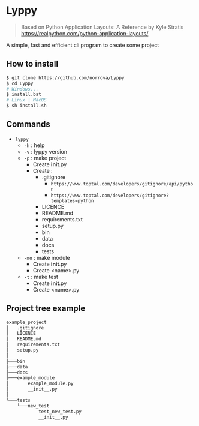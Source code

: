 # Lyppy
> Based on Python Application Layouts: A Reference by Kyle Stratis
> https://realpython.com/python-application-layouts/

A simple, fast and efficient cli program to create some project

## How to install
```bash
$ git clone https://github.com/norrova/Lyppy
$ cd Lyppy
# Windows...
$ install.bat
# Linux | MacOS
$ sh install.sh
```

## Commands
* `lyppy`
    * `-h` : help
    * `-v` : lyppy version
    * `-p` : make project
        * Create __init__.py
        * Create :
            * .gitignore 
                * `https://www.toptal.com/developers/gitignore/api/python`
                * `https://www.toptal.com/developers/gitignore?templates=python`
            * LICENCE
            * README.md
            * requirements.txt
            * setup.py
            * bin
            * data
            * docs
            * tests
    * `-mo` : make module
        * Create __init__.py
        * Create \<name\>.py
    * `-t` : make test
        * Create __init__.py
        * Create \<name\>.py

## Project tree example
```bash
example_project
│   .gitignore
│   LICENCE
│   README.md
│   requirements.txt
│   setup.py
│
├───bin
├───data
├───docs
├───example_module
│       example_module.py
│       __init__.py
│
└───tests
    └───new_test
            test_new_test.py
            __init__.py
```
